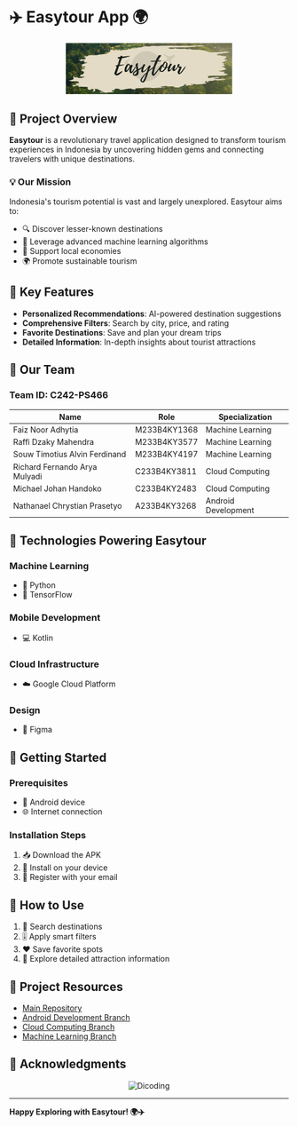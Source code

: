 # ✈️ Easytour App 🌍 

<div align="center">
  <img src="Logo/Easytour Logo 2.png" alt="Easytour Logo" width="300">
</div>

## 🌟 Project Overview

**Easytour** is a revolutionary travel application designed to transform tourism experiences in Indonesia by uncovering hidden gems and connecting travelers with unique destinations.

### 💡 Our Mission

Indonesia's tourism potential is vast and largely unexplored. Easytour aims to:
- 🔍 Discover lesser-known destinations
- 🤖 Leverage advanced machine learning algorithms
- 💼 Support local economies
- 🌍 Promote sustainable tourism

## 🚀 Key Features

- **Personalized Recommendations**: AI-powered destination suggestions
- **Comprehensive Filters**: Search by city, price, and rating
- **Favorite Destinations**: Save and plan your dream trips
- **Detailed Information**: In-depth insights about tourist attractions

## 👥 Our Team

### Team ID: C242-PS466

| Name | Role | Specialization |
|------|------|----------------|
| Faiz Noor Adhytia | M233B4KY1368 | Machine Learning |
| Raffi Dzaky Mahendra | M233B4KY3577 | Machine Learning |
| Souw Timotius Alvin Ferdinand | M233B4KY4197 | Machine Learning |
| Richard Fernando Arya Mulyadi | C233B4KY3811 | Cloud Computing |
| Michael Johan Handoko | C233B4KY2483 | Cloud Computing |
| Nathanael Chrystian Prasetyo | A233B4KY3268 | Android Development |

## 🔧 Technologies Powering Easytour

### Machine Learning
- 🐍 Python
- 🤖 TensorFlow

### Mobile Development
- 💻 Kotlin

### Cloud Infrastructure
- ☁️ Google Cloud Platform

### Design
- 🎨 Figma

## 🚀 Getting Started

### Prerequisites
- 📱 Android device
- 🌐 Internet connection

### Installation Steps
1. 📥 Download the APK
2. 🔧 Install on your device
3. 📧 Register with your email

## 🌈 How to Use

1. 🔎 Search destinations 
2. 🎚️ Apply smart filters
3. ❤️ Save favorite spots
4. 📖 Explore detailed attraction information

## 🔗 Project Resources

- [Main Repository](/)
- [Android Development Branch](/)
- [Cloud Computing Branch](/)
- [Machine Learning Branch](https://github.com/RaffiDM/capstone-easytour/tree/Machine-Learning)

## 🙏 Acknowledgments

<div align="center">
  <img src="https://www.dicoding.com/blog/wp-content/uploads/2020/12/Cover.png" alt="Dicoding" width="500">
</div>

---

**Happy Exploring with Easytour! 🌍✈️**
